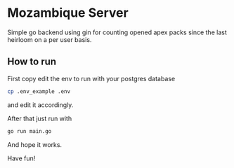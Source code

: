 # Mozambique Server

Simple go backend using gin for counting opened apex packs since the last heirloom on a per user basis.

## How to run

First copy edit the env to run with your postgres database

```bash
cp .env_example .env
```

and edit it accordingly.

After that just run with

```bash
go run main.go
```

And hope it works.


Have fun!
